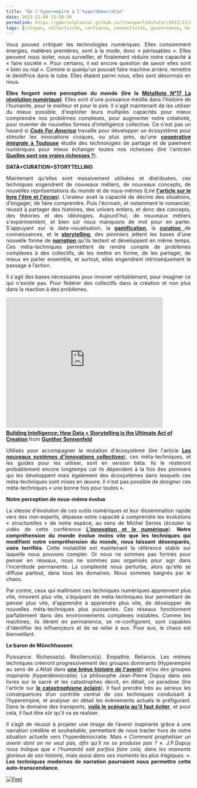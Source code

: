 ```yaml
---
title: "De l'hyperempire à l'hyperdémocratie"
date: 2013-11-04 15:58:30
permalink: https://gabrielplassat.github.io/transportsdufutur/2013/11/de-lhyperempire-a-lhyperdemocratie.html
tags: [citoyen, collectivité, confiance, connectivité, gouvernance, holoptisme, intelligence collective, internet, pensée complexe, philosophie]
---
```


<p style="text-align: justify;">Vous pouvez critiquer les technologies numériques. Elles consomment énergies, matières premières, sont à la mode, donc « périssables ». Elles peuvent nous isoler, nous surveiller, et finalement réduire notre capacité à « faire société ». Pour certains, il est encore question de savoir elles sont « bien ou mal ». Comme si quelqu'un pouvait faire machine arrière, remettre le dentifrice dans le tube. Elles étaient parmi nous, elles sont désormais en nous. </p> <p style="text-align: justify;"><strong>Elles forgent notre perception du monde (lire la <a href="https://gabrielplassat.github.io/transportsdufutur/2013/08/metanote-17-la-mutation-numerique-nengendre-pas-seulement-de-nouveaux-moyens-de-transports-elle-modi.html" target="_blank">MétaNote N°17 La révolution numérique</a>)</strong>. Elles sont d'une puissance inédite dans l'histoire de l'humanité, pour le meilleur et pour le pire. Il s'agit maintenant de les utiliser du mieux possible, d'exploiter leurs multiples capacités pour mieux comprendre nos problèmes complexes, pour augmenter notre créativité, pour inventer de nouvelles formes d’intelligence collective. Ce n'est pas un hasard si <strong><em><a href="http://t.co/LgfQVV6ZZA" target="_blank">Code For America</a></em></strong> travaille pour développer un écosystème pour stimuler les innovations civiques, ou plus près, qu'une <strong><a href="http://www.reporterre.net/spip.php?article4806" target="_blank">coopérative <em>intégrale</em> à Toulouse</a></strong> étudie des technologies de partage et de paiement numériques pour mieux échanger toutes nos richesses (lire l'articlen <strong><a href="https://gabrielplassat.github.io/transportsdufutur/2013/05/quelles-sont-vos-vraies-richesses-.html" target="_blank">Quelles sont vos vraies richesses ?</a></strong>).</p> <p style="text-align: justify;"><strong>DATA+CURATION+STORYTELLING</strong></p> <p style="text-align: justify;">Maintenant qu'elles sont massivement utilisées et distribuées, ces techniques engendrent de nouveaux métiers, de nouveaux concepts, de nouvelles représentations du monde et de nous-mêmes (Lire <strong><a href="https://gabrielplassat.github.io/transportsdufutur/2013/09/la-these-de-stephane-vial-rassemble-des-points-essentiels-a-connaitre-concernant-la-revolution-numerique-la-metanote.html" target="_blank">l'article sur le livre l'être et l'écran</a></strong>). L'orateur avait la capacité de décrire des situations, d'engager, de faire comprendre. Puis l'écrivain, et notamment le romancier, réussit à partager des histoires, des univers entiers, et donc des concepts, des théories et des idéologies. Aujourd'hui, de nouveaux métiers s'expérimentent, et bien sûr nous manquons de mot pour en parler. S'appuyant sur la data-visualisation, la <strong><a href="http://www.duperrin.com/english/2012/12/11/when-gamification-creates-addiction-and-not-engagement/">gamification</a></strong>, la <a href="http://fr.wikipedia.org/wiki/Curation_de_contenu" target="_blank"><strong>curation</strong> </a>de connaissances, et le <strong><a href="http://designingliteracy.com/literacyoftheimagination/" target="_blank">storytelling</a></strong>, des pionniers jettent les bases d'une nouvelle forme de <strong><em><a href="http://edgeperspectives.typepad.com/edge_perspectives/2011/05/the-pull-of-narrative-in-search-of-persistent-context.html" target="_blank">narration </a></em></strong>qu'ils testent et développent en même temps. Ces méta-techniques permettent de rendre compte de problèmes complexes à des collectifs, de les mettre en forme, de les partager, de mieux en parler ensemble, et surtout, elles engendrent intrinsèquement le passage à l’action.  </p>  <!--more-->     <p style="text-align: justify;">Il s'agit des bases nécessaires pour innover véritablement, pour imaginer ce qui n'existe pas. Pour fédérer des collectifs dans la création et non plus dans la réaction à des problèmes.</p> <iframe frameborder="0" height="355" marginheight="0" marginwidth="0" scrolling="no" src="http://www.slideshare.net/slideshow/embed_code/23711396" style="border: 1px solid #CCC; border-width: 1px 1px 0; margin-bottom: 5px;" width="425"> </iframe> <div style="margin-bottom: 5px;"> <strong> <a href="https://www.slideshare.net/goonth/building-intelligence-how-data-storytelling-is-the-ultimate-act-of-creatio" target="_blank" title="Building Intelligence: How Data + Storytelling is the Ultimate Act of Creation">Building Intelligence: How Data + Storytelling is the Ultimate Act of Creation</a> </strong> from <strong><a href="http://www.slideshare.net/goonth" target="_blank">Gunther Sonnenfeld</a></strong> </div> <p style="text-align: justify;">Utilisés pour accompagner la mutation d'écosystème (lire l'article <strong><a href="https://gabrielplassat.github.io/transportsdufutur/2013/10/les-nouveaux-dispositifs-dinnovations-collectifs.html" target="_blank">Les nouveaux systèmes d'innovations collectives</a></strong>), ces méta-techniques, et les guides pour les utiliser, sont en version béta. Ils le resteront probablement encore longtemps car ils dépendent à la fois des pionniers qui les développent mais également des écosystèmes dans lesquels ces méta-techniques sont mises en œuvre. Il n'est pas possible de <em>designer</em> ces méta-techniques « une bonne fois pour toutes ».</p> <p style="text-align: justify;"><strong>Notre perception de nous-même évolue</strong></p> <p style="text-align: justify;">La vitesse d'évolution de ces outils numériques et leur dissémination rapide vers des non-experts, dépasse notre capacité à comprendre les évolutions « structurelles » de notre espèce, au sens de Michel Serres (écouter la vidéo de cette conférence <strong><a href="http://www.canal-u.tv/video/universite_paris_1_pantheon_sorbonne/michel_serres_l_innovation_et_le_numerique.11491" target="_blank">L'innovation et le numérique</a></strong>). <strong>Notre compréhension du monde évolue moins vite que les techniques qui modifient notre compréhension du monde, nous laissant désemparés, voire terrifiés</strong>. Cette instabilité est maintenant la référence stable sur laquelle nous pouvons compter. Or nous ne sommes pas formés pour penser en réseaux, nous ne sommes pas organisés pour agir dans l'incertitude permanente. La complexité nous perturbe, alors qu'elle se diffuse partout, dans tous les domaines. Nous sommes baignés par le chaos.</p> <p style="text-align: justify;">Par contre, ceux qui maîtrisent ces techniques numériques apprennent plus vite, innovent plus vite, s'équipent de méta-techniques leur permettant de penser plus vite, d'apprendre à apprendre plus vite, de développer de nouvelles méta-techniques plus puissantes. Ces réseaux fonctionnent parfaitement dans des environnements complexes instables. Comme les machines, ils itèrent en permanence, se re-configurent, sont capables d'identifier les influençeurs et de se relier à eux. Pour eux, le chaos est bienveillant.</p> <p style="text-align: justify;"><strong>Le baron de Münchhausen</strong></p> <p style="text-align: justify;"> Puissance. Richesse(s). Résilience(s). Empathie. Reliance. Les mêmes techniques créeront progressivement des groupes dominants (Hyperempire au sens de J.Attali dans <strong><a href="http://www.amazon.fr/br%C3%A8ve-histoire-lavenir-Jacques-Attali/dp/2213631301" target="_blank">une brève histoire de l'avenir</a></strong>) et/ou des groupes inspirants (hyperdémocratie). Le philosophe Jean-Pierre Dupuy dans ses livres sur le sacré et les catastrophes décrit, en détail, ce paradoxe (lire l'article sur <strong><a href="https://gabrielplassat.github.io/transportsdufutur/2011/06/mobilites-et-catastrophisme-eclaire.html" target="_blank">le catastrophisme éclairé</a></strong>). Il faut prendre très au sérieux les conséquences d’un contrôle central de ces techniques conduisant à l’hyperempire, et analyser en détail les évènements actuels le préfigurant. Dans le domaine des transports, <strong><a href="https://gabrielplassat.github.io/transportsdufutur/2013/10/nous-echouerons-probablement-a-faire-muter-notre-systeme-de-mobilite.html" target="_blank">voilà le scénario qu'il faut éviter</a></strong>, et pour cela, il faut être sûr qu'il va se réaliser.</p> <p style="text-align: justify;">Il s’agit de réussir à projeter une image de l’avenir inspirante grâce à une narration crédible et souhaitable, permettant de nous tracter hors de notre situation actuelle vers l’hyperdémocratie. Mais « <em>Comment prophétiser un avenir dont on ne veut pas, afin qu’il ne se produise pas ? </em>». J.P.Dupuy nous indique que « <em>l’humanité sait parfois faire cela, dans les moments glorieux de son histoire, mais aussi dans ses moments les plus tragiques.</em> ». <strong>Les techniques modernes de narration pourraient nous permettre cette auto-transcendance.</strong></p> <p style="text-align: justify;"> <a class="asset-img-link" href="http://aviary.blob.core.windows.net/k-mr6i2hifk4wxt1dp-13110414/70b11b5c-4f20-44c1-88f0-17a6291ed51b.jpg"><img rel="lightbox[]" alt="Feel" class="asset  asset-image at-xid-6a0120a66d2ad4970b019b00a7be04970b" src="/wp-content/uploads/sites/6/old/6a0120a66d2ad4970b019b00a7be04970b-500wi.jpg" style="display: block; margin-left: auto; margin-right: auto;" title="Feel" /></a><br /><br /></p> <p> </p>
